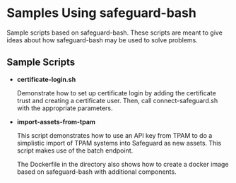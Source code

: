 # Samples Using safeguard-bash
Sample scripts based on safeguard-bash.  These scripts are meant
to give ideas about how safeguard-bash may be used to solve
problems.

## Sample Scripts
- **certificate-login.sh**

  Demonstrate how to set up certificate login by adding the certificate
  trust and creating a certificate user. Then, call connect-safeguard.sh
  with the appropriate parameters.

- **import-assets-from-tpam**

  This script demonstrates how to use an API key from TPAM to do a simplistic
  import of TPAM systems into Safeguard as new assets. This script makes use
  of the batch endpoint.

  The Dockerfile in the directory also shows how to create a docker image
  based on safeguard-bash with additional components.

